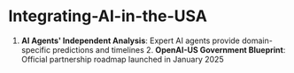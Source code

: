 # Integrating-AI-in-the-USA
1. **AI Agents' Independent Analysis**: Expert AI agents provide domain-specific predictions and timelines 2. **OpenAI-US Government Blueprint**: Official partnership roadmap launched in January 2025
